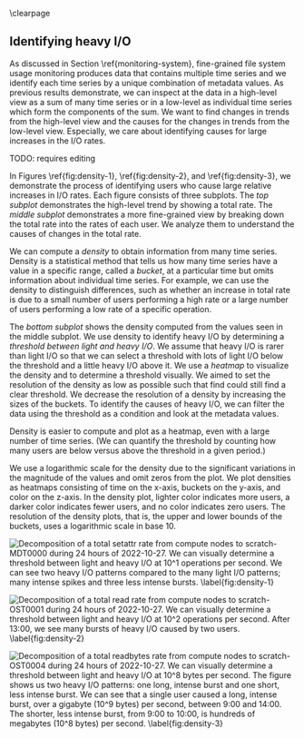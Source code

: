 \clearpage

## Identifying heavy I/O
<!-- TODO: add motivation, repeat what is in the Section -->
As discussed in Section \ref{monitoring-system}, fine-grained file system usage monitoring produces data that contains multiple time series and we identify each time series by a unique combination of metadata values.
As previous results demonstrate, we can inspect at the data in a high-level view as a sum of many time series or in a low-level as individual time series which form the components of the sum.
We want to find changes in trends from the high-level view and the causes for the changes in trends from the low-level view.
Especially, we care about identifying causes for large increases in the I/O rates.

TODO: requires editing

In Figures \ref{fig:density-1}, \ref{fig:density-2}, and \ref{fig:density-3}, we demonstrate the process of identifying users who cause large relative increases in I/O rates.
Each figure consists of three subplots.
The *top subplot* demonstrates the high-level trend by showing a total rate.
The *middle subplot* demonstrates a more fine-grained view by breaking down the total rate into the rates of each user.
We analyze them to understand the causes of changes in the total rate.
<!-- Because the fine-grained view consist of many overlapping time series, directly plotting them is not good method for visualizing them. -->
We can compute a *density* to obtain information from many time series.
Density is a statistical method that tells us how many time series have a value in a specific range, called a *bucket*, at a particular time but omits information about individual time series.
For example, we can use the density to distinguish differences, such as whether an increase in total rate is due to a small number of users performing a high rate or a large number of users performing a low rate of a specific operation.

The *bottom subplot* shows the density computed from the values seen in the middle subplot.
We use density to identify heavy I/O by determining a *threshold between light and heavy I/O*.
We assume that heavy I/O is rarer than light I/O so that we can select a threshold with lots of light I/O below the threshold and a little heavy I/O above it.
We use a *heatmap* to visualize the density and to determine a threshold visually.
We aimed to set the resolution of the density as low as possible such that find could still find a clear threshold.
We decrease the resolution of a density by increasing the sizes of the buckets.
To identify the causes of heavy I/O, we can filter the data using the threshold as a condition and look at the metadata values.

Density is easier to compute and plot as a heatmap, even with a large number of time series.
(We can quantify the threshold by counting how many users are below versus above the threshold in a given period.)

We use a logarithmic scale for the density due to the significant variations in the magnitude of the values and omit zeros from the plot.
We plot densities as heatmaps consisting of time on the x-axis, buckets on the y-axis, and color on the z-axis.
In the density plot, lighter color indicates more users, a darker color indicates fewer users, and no color indicates zero users.
The resolution of the density plots, that is, the upper and lower bounds of the buckets, uses a logarithmic scale in base $10.$

<!--
A simple method for identifying heavy I/O from the data of a specific operation is to start from a lower resolution, high-level view, then select a subset of the data based on the view and increase the resolution on the subset, and repeat.
Here is an example of the process:
First, we select an operation and the initial data, such as the data for the `write` operation from compute nodes to a specific OST.
Then, we compute a density with a chosen resolution of the total rate over a chosen categorical value.
For example, we can choose the user ID as the categorical value and set the density resolution to exponentially increasing bucket size.
Next, we inspect the density plot, determine a time range and value threshold, and then filter the data using these values.
Finally, we either repeat the process by choosing a different categorical value and resolution or stop if we have identified the causes of heavy I/O.
-->

![
Decomposition of a total `setattr` rate from compute nodes to `scratch-MDT0000` during 24 hours of 2022-10-27.
We can visually determine a threshold between light and heavy I/O at $10^1$ operations per second.
We can see two heavy I/O patterns compared to the many light I/O patterns; many intense spikes and three less intense bursts.
\label{fig:density-1}
](figures/2022-10-27_mdt0000_compute_setattr.svg)

![
Decomposition of a total `read` rate from compute nodes to `scratch-OST0001` during 24 hours of 2022-10-27.
We can visually determine a threshold between light and heavy I/O at $10^2$ operations per second.
After 13:00, we see many bursts of heavy I/O caused by two users.
\label{fig:density-2}
](figures/2022-10-27_ost0001_compute_read.svg)

![
Decomposition of a total `readbytes` rate from compute nodes to `scratch-OST0004` during 24 hours of 2022-10-27.
We can visually determine a threshold between light and heavy I/O at $10^8$ bytes per second.
The figure shows us two heavy I/O patterns: one long, intense burst and one short, less intense burst.
We can see that a single user caused a long, intense burst, over a gigabyte ($10^9$ bytes) per second, between 9:00 and 14:00.
The shorter, less intense burst, from 9:00 to 10:00, is hundreds of megabytes ($10^8$ bytes) per second.
\label{fig:density-3}
](figures/2022-10-27_ost0004_compute_readbytes.svg)

